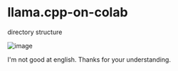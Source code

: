 # llama.cpp-on-colab

directory structure

![image](https://user-images.githubusercontent.com/49117749/228377469-e1433f7d-a3a7-4269-b404-5d4d7a95a3a2.png)

I'm not good at english. Thanks for your understanding.
